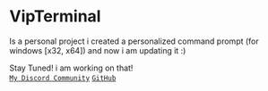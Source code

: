 # VipTerminal


Is a personal project i created a personalized command prompt (for windows [x32, x64]) and now i am updating it :)


Stay Tuned! i am working on that!
<br />
[`My Discord Community`](https://discord.gg/635ysHGDG6)
[`GitHub`](https://github.com/Th3Spl)
